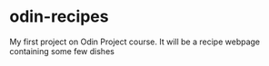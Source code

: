 # odin-recipes

My first project on Odin Project course. It will be a recipe webpage containing some few dishes

